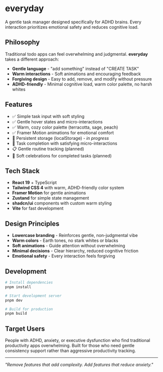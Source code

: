 # everyday

A gentle task manager designed specifically for ADHD brains. Every interaction prioritizes emotional safety and reduces cognitive load.

## Philosophy

Traditional todo apps can feel overwhelming and judgmental. **everyday** takes a different approach:

- **Gentle language** - "add something" instead of "CREATE TASK"
- **Warm interactions** - Soft animations and encouraging feedback
- **Forgiving design** - Easy to add, remove, and modify without pressure
- **ADHD-friendly** - Minimal cognitive load, warm color palette, no harsh whites

## Features

- ✅ Simple task input with soft styling
- ✅ Gentle hover states and micro-interactions
- ✅ Warm, cozy color palette (terracotta, sage, peach)
- ✅ Framer Motion animations for emotional comfort
- 🔄 Persistent storage (localStorage) - *in progress*
- 🔄 Task completion with satisfying micro-interactions
- 📋 Gentle routine tracking (planned)
- 🎉 Soft celebrations for completed tasks (planned)

## Tech Stack

- **React 19** + TypeScript
- **Tailwind CSS 4** with warm, ADHD-friendly color system
- **Framer Motion** for gentle animations
- **Zustand** for simple state management
- **shadcn/ui** components with custom warm styling
- **Vite** for fast development

## Design Principles

- **Lowercase branding** - Reinforces gentle, non-judgmental vibe
- **Warm colors** - Earth tones, no stark whites or blacks
- **Soft animations** - Guide attention without overwhelming
- **Minimal decisions** - Clear hierarchy, reduced cognitive friction
- **Emotional safety** - Every interaction feels forgiving

## Development

```bash
# Install dependencies
pnpm install

# Start development server
pnpm dev

# Build for production
pnpm build
```

## Target Users

People with ADHD, anxiety, or executive dysfunction who find traditional productivity apps overwhelming. Built for those who need gentle consistency support rather than aggressive productivity tracking.

---

*"Remove features that add complexity. Add features that reduce anxiety."*
